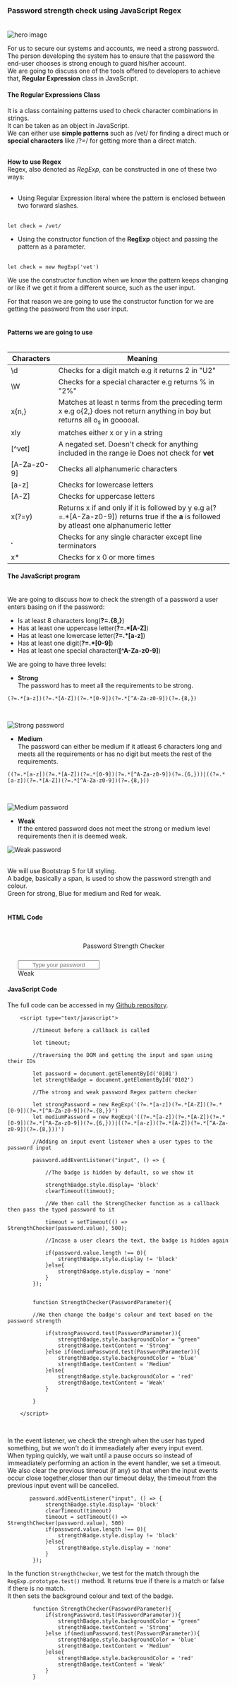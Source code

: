 ### Password strength check using JavaScript Regex</br></br>

![hero image](hero.jpg)

For us to secure our systems and accounts, we need a strong password.</br>
The person developing the system has to ensure that the password the end-user chooses is strong enough to guard his/her account.</br>
We are going to discuss one of the tools offered to developers to achieve that, **Regular Expression** class in JavaScript.</br>

#### The Regular Expressions Class</br>
It is a class containing patterns used to check character combinations in strings.</br>
It can be taken as an object in JavaScript.</br>
We can either use **simple patterns** such as /vet/ for finding a direct much or **special  characters** like /?=/ for getting more than a direct match.</br></br>

**How to use Regex**</br>
Regex, also denoted as *RegExp*, can be constructed in one of these two ways:</br></br>
- Using Regular Expression literal where the pattern is enclosed between two forward slashes.</br></br>

```
let check = /vet/
```

- Using the constructor function of the **RegExp** object and passing the pattern as a parameter.</br></br>

```
let check = new RegExp('vet')
```
We use the constructor function when we know the pattern keeps changing or like if we get it from a different source, such as the user input.</br>

For that reason we are going to use the constructor function for we are getting the password from the user input.</br></br>

#### Patterns we are going to use</br></br>
|Characters|Meaning|
--|--|
\d|Checks for a digit match e.g it returns 2 in "U2" |
|\W|Checks for a special character e.g returns % in "2%"|
|x{n,}|Matches at least n terms from the preceding term x e.g o{2,} does not return anything in boy but returns all o<sub>s</sub> in gooooal.|
|xIy |matches either x or y in a string|
|[^vet]|A negated set. Doesn't check for anything included in the range ie Does not check for **vet** |
|[A-Za-z0-9]|Checks all alphanumeric characters|
|[a-z]|Checks for lowercase letters|
|[A-Z]|Checks for uppercase letters|
|x(?=y)|Returns x if and only if it is followed by y e.g a(?=.*[A-Za-z0-9]) returns true if the **a**  is followed by atleast one alphanumeric letter|
|**.**|Checks for any single character except line terminators |
|x*|Checks for x 0 or more times|


#### The JavaScript program</br></br>
We are going to discuss how to check the strength of  a password a user enters basing on if the password:</br>
- Is at least 8 characters long(**?=.{8,}**)
- Has at least one uppercase letter(**?=.*[A-Z]**)
- Has at least one lowercase letter(**?=.*[a-z]**)
- Has at least one digit(**?=.*[0-9]**)
- Has at least one special character(**[^A-Za-z0-9]**)

We are going to have three levels:</br>
- **Strong**</br>
The password has to meet all the requirements to be strong.</br>
```
(?=.*[a-z])(?=.*[A-Z])(?=.*[0-9])(?=.*[^A-Za-z0-9])(?=.{8,})
```
</br>

![Strong password](strong-password.png)

- **Medium**</br>
The password can either be medium if it atleast 6 characters long and meets all the requirements or has no digit but meets the rest of the requirements.</br>
```
((?=.*[a-z])(?=.*[A-Z])(?=.*[0-9])(?=.*[^A-Za-z0-9])(?=.{6,}))|((?=.*[a-z])(?=.*[A-Z])(?=.*[^A-Za-z0-9])(?=.{8,}))
```
</br>

![Medium password](medium-password.png)

- **Weak**</br>
If the entered password does not meet the strong or medium level requirements then it is deemed weak.</br>

![Weak password](weak-password.png)

</br>
We will use Bootstrap 5 for UI styling.</br>
A badge, basically a span, is used to show the password strength and colour.</br>
Green for strong, Blue for medium and Red for weak.</br></br>

#### HTML Code</br>
<html>
    <meta name="viewport" content="width=device-width, initial-scale=1.0">
        <link href= "https://cdn.jsdelivr.net/npm/bootstrap@5.0.0-beta1/dist/css/bootstrap.min.css" rel="stylesheet" integrity="sha384-giJF6kkoqNQ00vy+HMDP7azOuL0xtbfIcaT9wjKHr8RbDVddVHyTfAAsrekwKmP1" crossorigin="anonymous">
<style>
    .passwordInput{
        margin-top: 5%; 
        text-align :center;
    }

    .displayBadge{
        margin-top: 5%; 
        display: none; 
        text-align :center;
    }
</style>
<body>
    <p>
          <div class="d-flex text-danger justify-content-center">
              <ul style="list-style-type:none">
             <li class="fs-4" style="margin-top: 10%; text-align :center">
                Password Strength Checker
             </li>
               <li>
                <input id="0101" class="form-control passwordInput" type="password" placeholder="Type your password" id="inputPassword">
               </li>
               <li>
                <span id="0102" class="badge displayBadge">Weak</span>
               </li>
            </ul>
              </div>  
    </p>     
</body>
</html>


#### JavaScript Code</br>
The full code can be accessed in my [Github repository](https://github.com/Agusioma/Password-Strength-Checker).</br>

```
    <script type="text/javascript">

        //timeout before a callback is called

        let timeout;

        //traversing the DOM and getting the input and span using their IDs

        let password = document.getElementById('0101')
        let strengthBadge = document.getElementById('0102')

        //The strong and weak password Regex pattern checker

        let strongPassword = new RegExp('(?=.*[a-z])(?=.*[A-Z])(?=.*[0-9])(?=.*[^A-Za-z0-9])(?=.{8,})')
        let mediumPassword = new RegExp('((?=.*[a-z])(?=.*[A-Z])(?=.*[0-9])(?=.*[^A-Za-z0-9])(?=.{6,}))|((?=.*[a-z])(?=.*[A-Z])(?=.*[^A-Za-z0-9])(?=.{8,}))')

        //Adding an input event listener when a user types to the  password input 

        password.addEventListener("input", () => {

            //The badge is hidden by default, so we show it

            strengthBadge.style.display= 'block'
            clearTimeout(timeout);

            //We then call the StrengChecker function as a callback then pass the typed password to it

            timeout = setTimeout(() => StrengthChecker(password.value), 500);

            //Incase a user clears the text, the badge is hidden again

            if(password.value.length !== 0){
                strengthBadge.style.display != 'block'
            }else{
                strengthBadge.style.display = 'none'
            }
        });


        function StrengthChecker(PasswordParameter){

        //We then change the badge's colour and text based on the password strength

            if(strongPassword.test(PasswordParameter)){
                strengthBadge.style.backgroundColor = "green"
                strengthBadge.textContent = 'Strong'
            }else if(mediumPassword.test(PasswordParameter)){
                strengthBadge.style.backgroundColor = 'blue'
                strengthBadge.textContent = 'Medium'
            }else{
                strengthBadge.style.backgroundColor = 'red'
                strengthBadge.textContent = 'Weak'
            }

        }

    </script>

```
</br>

In the event listener, we check the strengh when the user has typed something, but
we won't do it immeadiately after every input event.</br>
When typing quickly, we wait until a pause occurs so instead of immeadiately performing an action in the event handler, we set a timeout.</br>
We also clear the previous timeout (if any) so that when the input events occur close together,closer than our timeout delay, the timeout from the previous input event will be cancelled.</br>

```
       password.addEventListener("input", () => {
            strengthBadge.style.display= 'block'
            clearTimeout(timeout)
            timeout = setTimeout(() => StrengthChecker(password.value), 500)
            if(password.value.length !== 0){
                strengthBadge.style.display != 'block'
            }else{
                strengthBadge.style.display = 'none'
            }
        });
```

In the function ```StrengthChecker```, we test for the match through the ```RegExp.prototype.test()``` method. It returns true if there is a match or false if there is no match.</br>
It then sets the background colour and text of the badge.</br>

```
        function StrengthChecker(PasswordParameter){
            if(strongPassword.test(PasswordParameter)){
                strengthBadge.style.backgroundColor = "green"
                strengthBadge.textContent = 'Strong'
            }else if(mediumPassword.test(PasswordParameter)){
                strengthBadge.style.backgroundColor = 'blue'
                strengthBadge.textContent = 'Medium'
            }else{
                strengthBadge.style.backgroundColor = 'red'
                strengthBadge.textContent = 'Weak'
            }
        }
```